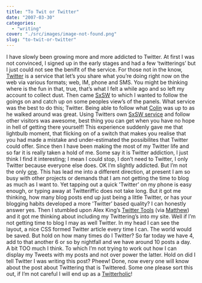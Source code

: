 ```yaml
---
title: "To Twit or Twitter"
date: "2007-03-30"
categories: 
  - "writing"
cover: "./src/images/image-not-found.png"
slug: "to-twit-or-twitter"
---
```


I have slowly been growing more and more addicted to Twitter. At first I was not convinced, I signed up in the early stages and had a few ‘twitterings’ but I just could not see the benifit of the service. For those not in the know, [Twitter](http://twitter.com) is a service that let’s you share what you’re doing right now on the web via various formats; web, IM, phone and SMS. You might be thinking where is the fun in that, true, that’s what I felt a while ago and so left my account to collect dust. Then came [SxSW](http://2007.sxsw.com/) to which I wanted to follow the goings on and catch up on some peoples view’s of the panels. What service was the best to do this; Twitter. Being able to follow what [Colin](http://cdevroe.com/) was up to as he walked around was great. Using Twitters own [SxSW service](http://sxsw.twitter.com/) and follow other visitors was awesome, best thing you can get when you have no hope in hell of getting there yourself! This experience suddenly gave me that lightbulb moment, that flicking on of a switch that makes you realise that you had made a mistake and under-estimated the possibilites that Twitter could offer. Since then I have been making the most of my Twitter life and so far it is really taken a hold of me. Some say it is Twitter addiction, I just think I find it interesting; I mean I could stop, I don’t need to Twitter, I only Twitter because everyone else does. OK I’m slightly addicted. But I’m not the only [one](http://wiphey.com/2007/03/22/the-twitter-jitters/). This has lead me into a different direction, at present I am so busy with other projects or demands that I am not getting the time to blog as much as I want to. Yet tapping out a quick 'Twitter’ on my phone is easy enough, or typing away at Twitteriffic does not take long. But it got me thinking, how many blog posts end up just being a little Twitter, or has your blogging habits developed a more 'Twitter’ based quality? I can honestly answer yes. Then I stumbled upon Alex King’s [Twitter Tools](http://alexking.org/projects/wordpress) (via [Matthew](http://www.somefoolwitha.com/)) and it got me thinking about including my Twittering’s into my site. Well if I’m not getting time to blog I may as well Twitter. In my head I can see the layout, a nice CSS formed Twitter article every time I can. The world would be saved. But hold on how many times do I Twitter? So far today we have 4, add to that another 6 or so by nightfall and we have around 10 posts a day. A bit TOO much I think. To which I’m not trying to work out how I can display my Tweets with my posts and not over power the latter. Hold on did I tell Twitter I was writing this post? Pheew! Done, now every one will know about the post about Twittering that is Twittered. Some one please sort this out, if I’m not careful I will end up as a [Twitterholic](http://www.twitterholic.com/)!
